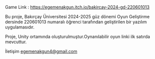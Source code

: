Game Link : https://egemenakgun.itch.io/bakircay-2024-gd-220601013


Bu proje, Bakırçay Üniversitesi 2024-2025 güz dönemi Oyun Geliştirme dersinde 220601013 numaralı öğrenci tarafından geliştirilen bir yazılım uygulamasıdır.


Proje, Unity ortamında oluşturulmuştur.Oynanılabilir oyun linki ilk satırda mevcuttur.

İletişim
egemenakgun4@gmail.com


